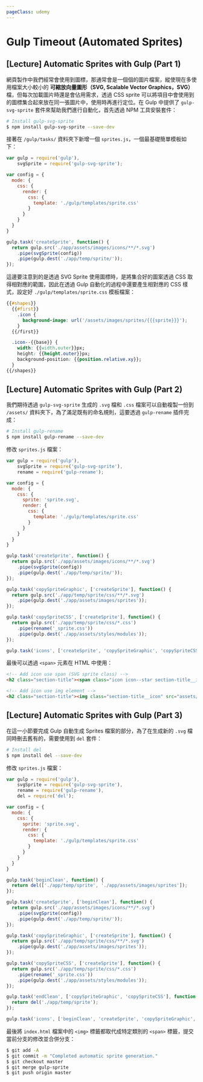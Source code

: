 ```yaml
---
pageClass: udemy
---
```


# Gulp Timeout (Automated Sprites)

## [Lecture] Automatic Sprites with Gulp (Part 1)

網頁製作中我們經常會使用到圖標，那通常會是一個個的圖片檔案，縱使現在多使用檔案大小較小的 **可縮放向量圖形（SVG, Scalable Vector Graphics，SVG）** 檔，但每次加載圖片時還是會佔用需求，透過 CSS sprite 可以將項目中會使用到的圖標集合起來放在同一張圖片中，使用時再進行定位。在 Gulp 中提供了 `gulp-svg-sprite` 套件來幫助我們進行自動化，首先透過 NPM 工具安裝套件：

```bash
# Install gulp-svg-sprite
$ npm install gulp-svg-sprite --save-dev
```

接著在 `/gulp/tasks/` 資料夾下新增一個 `sprites.js`，一個最基礎簡單模板如下：

```javascript
var gulp = require('gulp'),
    svgSprite = require('gulp-svg-sprite');

var config = {
  mode: {
    css: {
      render: {
        css: {
          template: './gulp/templates/sprite.css'
        }
      }
    }
  }
}

gulp.task('createSprite', function() {
  return gulp.src('./app/assets/images/icons/**/*.svg')
    .pipe(svgSprite(config))
    .pipe(gulp.dest('./app/temp/sprite/'));
});
```

這邊要注意到的是透過 SVG Sprite 使用圖標時，是將集合好的圖案透過 CSS 取得相對應的範圍，因此在透過 Gulp 自動化的過程中還要產生相對應的 CSS 樣式，設定好 `./gulp/templates/sprite.css` 模板檔案：

```css
{{#shapes}}
  {{#first}}
    .icon {
      background-image: url('/assets/images/sprites/{{{sprite}}}');
    }
  {{/first}}

  .icon--{{base}} {
    width: {{width.outer}}px;
    height: {{height.outer}}px;
    background-position: {{position.relative.xy}};
  }
{{/shapes}}
```

## [Lecture] Automatic Sprites with Gulp (Part 2)

我們期待透過 `gulp-svg-sprite` 生成的 `.svg` 檔和 `.css` 檔案可以自動複製一份到 `/assets/` 資料夾下，為了滿足既有的命名規則，這要透過 `gulp-rename` 插件完成：

```bash
# Install gulp-rename
$ npm install gulp-rename --save-dev
```

修改 `sprites.js` 檔案：

```javascript
var gulp = require('gulp'),
    svgSprite = require('gulp-svg-sprite'),
    rename = require('gulp-rename');

var config = {
  mode: {
    css: {
      sprite: 'sprite.svg',
      render: {
        css: {
          template: './gulp/templates/sprite.css'
        }
      }
    }
  }
}

gulp.task('createSprite', function() {
  return gulp.src('./app/assets/images/icons/**/*.svg')
    .pipe(svgSprite(config))
    .pipe(gulp.dest('./app/temp/sprite/'));
});

gulp.task('copySpriteGraphic', ['createSprite'], function() {
  return gulp.src('./app/temp/sprite/css/**/*.svg')
    .pipe(gulp.dest('./app/assets/images/sprites'));
});

gulp.task('copySpriteCSS', ['createSprite'], function() {
  return gulp.src('./app/temp/sprite/css/*.css')
    .pipe(rename('_sprite.css'))
    .pipe(gulp.dest('./app/assets/styles/modules'));
});

gulp.task('icons', ['createSprite', 'copySpriteGraphic', 'copySpriteCSS']);
```

最後可以透過 `<span>` 元素在 HTML 中使用：

```html
<!-- Add icon use span (SVG sprite class) -->
<h2 class="section-title"><span class="icon icon--star section-title__icon"></span> Our <strong>Features</strong></h2>

<!-- Add icon use img element -->
<h2 class="section-title"><img class="section-title__icon" src="assets/images/icons/star.svg"> Our <strong>Features</strong></h2>
```

## [Lecture] Automatic Sprites with Gulp (Part 3)

在這一小節要完成 Gulp 自動生成 Sprites 檔案的部分，為了在生成新的 `.svg` 檔同時刪去舊有的，需要使用到 `del` 套件：

```bash
# Install del
$ npm install del --save-dev
```

修改 `sprites.js` 檔案：

```javascript
var gulp = require('gulp'),
    svgSprite = require('gulp-svg-sprite'),
    rename = require('gulp-rename'),
    del = require('del');

var config = {
  mode: {
    css: {
      sprite: 'sprite.svg',
      render: {
        css: {
          template: './gulp/templates/sprite.css'
        }
      }
    }
  }
}

gulp.task('beginClean', function() {
  return del(['./app/temp/sprite', './app/assets/images/sprites']);
});

gulp.task('createSprite', ['beginClean'], function() {
  return gulp.src('./app/assets/images/icons/**/*.svg')
    .pipe(svgSprite(config))
    .pipe(gulp.dest('./app/temp/sprite/'));
});

gulp.task('copySpriteGraphic', ['createSprite'], function() {
  return gulp.src('./app/temp/sprite/css/**/*.svg')
    .pipe(gulp.dest('./app/assets/images/sprites'));
});

gulp.task('copySpriteCSS', ['createSprite'], function() {
  return gulp.src('./app/temp/sprite/css/*.css')
    .pipe(rename('_sprite.css'))
    .pipe(gulp.dest('./app/assets/styles/modules'));
});

gulp.task('endClean', ['copySpriteGraphic', 'copySpriteCSS'], function() {
  return del('./app/temp/sprite');
});

gulp.task('icons', ['beginClean', 'createSprite', 'copySpriteGraphic', 'copySpriteCSS', 'endClean']);
```

最後將 `index.html` 檔案中的 `<img>` 標籤都取代成特定類別的 `<span>` 標籤，提交當前分支的修改並合併分支：

```bash
$ git add -A
$ git commit -m "Completed automatic sprite generation."
$ git checkout master
$ git merge gulp-sprite
$ git push origin master
```